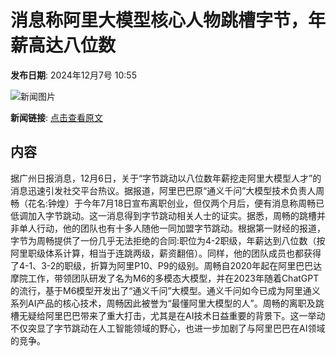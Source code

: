 # 消息称阿里大模型核心人物跳槽字节，年薪高达八位数

**发布日期**: 2024年12月7号 10:55

![新闻图片](https://pic.chinaz.com/picmap/thumb/202310311416147098_0.jpg)

**新闻链接**: [点击查看原文](https://www.aibase.com/zh/news/13757)

## 内容

据广州日报消息，12月6日，关于“字节跳动以八位数年薪挖走阿里大模型人才”的消息迅速引发社交平台热议。据报道，阿里巴巴原“通义千问”大模型技术负责人周畅（花名:钟煌）于今年7月18日宣布离职创业，但仅两个月后，便有消息称周畅已低调加入字节跳动。这一消息得到字节跳动相关人士的证实。据悉，周畅的跳槽并非单人行动，他的团队也有十多人随他一同加盟字节跳动。根据第一财经的报道，字节为周畅提供了一份几乎无法拒绝的合同:职位为4-2职级，年薪达到八位数（按阿里职级体系计算，相当于连跳两级，薪资翻倍）。同样，他的团队成员也都获得了4-1、3-2的职级，折算为阿里P10、P9的级别。周畅自2020年起在阿里巴巴达摩院工作，带领团队研发了名为M6的多模态大模型，并在2023年随着ChatGPT的流行，基于M6模型开发出了“通义千问”大模型。通义千问如今已成为阿里通义系列AI产品的核心技术，周畅因此被誉为“最懂阿里大模型的人”。周畅的离职及跳槽无疑给阿里巴巴带来了重大打击，尤其是在AI技术日益重要的背景下。这一举动不仅突显了字节跳动在人工智能领域的野心，也进一步加剧了与阿里巴巴在AI领域的竞争。
